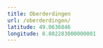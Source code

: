 ```yaml
---
title: Oberderdingen
url: /oberderdingen/
latitude: 49.0636846
longitude: 8.802283000000001
---
```

